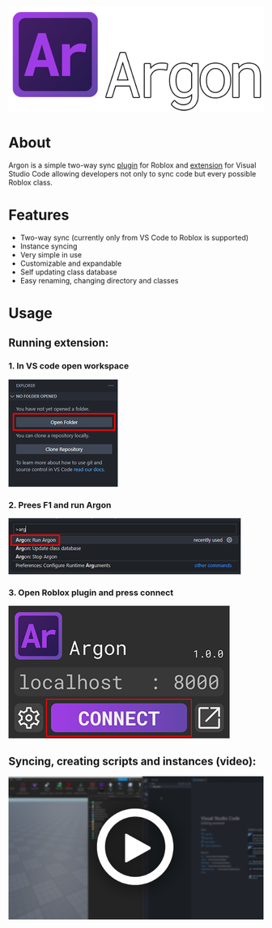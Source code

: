 ![Argon logo and name icon](/images/LogoNameOutline.png 'Argon')
# About
Argon is a simple two-way sync [plugin](https://create.roblox.com/marketplace/asset/11263738833/) for Roblox and [extension](https://marketplace.visualstudio.com/items?itemName=Dervex.argon) for Visual Studio Code allowing developers not only to sync code but every possible Roblox class.

# Features
* Two-way sync (currently only from VS Code to Roblox is supported)
* Instance syncing
* Very simple in use
* Customizable and expandable
* Self updating class database
* Easy renaming, changing directory and classes

# Usage
## Running extension:
### 1. In VS code open workspace
![Usage screenshot](/images/Usage/1.png 'Usage')
### 2. Prees F1 and run Argon
![Usage screenshot](/images/Usage/2.png 'Usage')
### 3. Open Roblox plugin and press connect
![Usage screenshot](/images/Usage/3.png 'Usage')

## Syncing, creating scripts and instances (video):
[![Usage video](/images/Usage/4.png)](https://vimeo.com/760102627 "Argon demo")